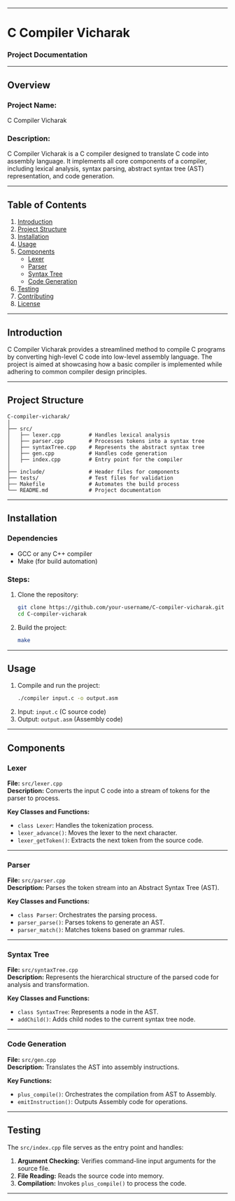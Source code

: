 ﻿
---

# **C Compiler Vicharak**  
### **Project Documentation**

---

## **Overview**

### **Project Name:**  
C Compiler Vicharak  

### **Description:**  
C Compiler Vicharak is a C compiler designed to translate C code into assembly language. It implements all core components of a compiler, including lexical analysis, syntax parsing, abstract syntax tree (AST) representation, and code generation.  

---

## **Table of Contents**  

1. [Introduction](#introduction)  
2. [Project Structure](#project-structure)  
3. [Installation](#installation)  
4. [Usage](#usage)  
5. [Components](#components)  
    - [Lexer](#lexer)  
    - [Parser](#parser)  
    - [Syntax Tree](#syntax-tree)  
    - [Code Generation](#code-generation)  
6. [Testing](#testing)  
7. [Contributing](#contributing)  
8. [License](#license)  

---

## **Introduction**  

C Compiler Vicharak provides a streamlined method to compile C programs by converting high-level C code into low-level assembly language. The project is aimed at showcasing how a basic compiler is implemented while adhering to common compiler design principles.  

---

## **Project Structure**  

```
C-compiler-vicharak/
│
├── src/
│   ├── lexer.cpp         # Handles lexical analysis
│   ├── parser.cpp        # Processes tokens into a syntax tree
│   ├── syntaxTree.cpp    # Represents the abstract syntax tree
│   ├── gen.cpp           # Handles code generation
│   ├── index.cpp         # Entry point for the compiler
│
├── include/              # Header files for components
├── tests/                # Test files for validation
├── Makefile              # Automates the build process
└── README.md             # Project documentation
```  

---

## **Installation**  

### **Dependencies**  
- GCC or any C++ compiler  
- Make (for build automation)  

### **Steps:**  
1. Clone the repository:  
   ```bash
   git clone https://github.com/your-username/C-compiler-vicharak.git
   cd C-compiler-vicharak
   ```  
2. Build the project:  
   ```bash
   make
   ```  

---

## **Usage**  

1. Compile and run the project:  
   ```bash
   ./compiler input.c -o output.asm
   ```  
2. Input: `input.c` (C source code)  
3. Output: `output.asm` (Assembly code)  

---

## **Components**  

### **Lexer**  

**File:** `src/lexer.cpp`  
**Description:** Converts the input C code into a stream of tokens for the parser to process.  

**Key Classes and Functions:**  
- `class Lexer`: Handles the tokenization process.  
- `lexer_advance()`: Moves the lexer to the next character.  
- `lexer_getToken()`: Extracts the next token from the source code.  

---

### **Parser**  

**File:** `src/parser.cpp`  
**Description:** Parses the token stream into an Abstract Syntax Tree (AST).  

**Key Classes and Functions:**  
- `class Parser`: Orchestrates the parsing process.  
- `parser_parse()`: Parses tokens to generate an AST.  
- `parser_match()`: Matches tokens based on grammar rules.  

---

### **Syntax Tree**  

**File:** `src/syntaxTree.cpp`  
**Description:** Represents the hierarchical structure of the parsed code for analysis and transformation.  

**Key Classes and Functions:**  
- `class SyntaxTree`: Represents a node in the AST.  
- `addChild()`: Adds child nodes to the current syntax tree node.  

---

### **Code Generation**  

**File:** `src/gen.cpp`  
**Description:** Translates the AST into assembly instructions.  

**Key Functions:**  
- `plus_compile()`: Orchestrates the compilation from AST to Assembly.  
- `emitInstruction()`: Outputs Assembly code for operations.  

---

## **Testing**  

The `src/index.cpp` file serves as the entry point and handles:  

1. **Argument Checking:** Verifies command-line input arguments for the source file.  
2. **File Reading:** Reads the source code into memory.  
3. **Compilation:** Invokes `plus_compile()` to process the code.  

---


